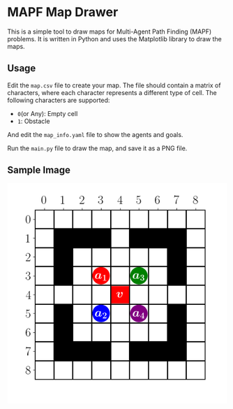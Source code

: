 # MAPF Map Drawer
This is a simple tool to draw maps for Multi-Agent Path Finding (MAPF) problems. It is written in Python and uses the Matplotlib library to draw the maps.

## Usage
Edit the `map.csv` file to create your map. The file should contain a matrix of characters, where each character represents a different type of cell. The following characters are supported:
- `0`(or Any): Empty cell
- `1`: Obstacle

And edit the `map_info.yaml` file to show the agents and goals.

Run the `main.py` file to draw the map, and save it as a PNG file.

## Sample Image
![Sample Image](sample/sample.png)